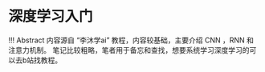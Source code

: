 # 深度学习入门

!!! Abstract
    内容源自 “李沐学ai” 教程，内容较基础，主要介绍 CNN ，RNN 和 注意力机制。
    笔记比较粗略，笔者用于备忘和查找，想要系统学习深度学习的可以去b站找教程。